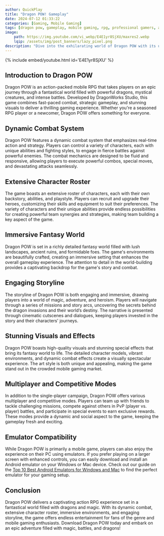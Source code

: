 ```yaml
---
author: QuickPlay
title: "Dragon POW! Gameplay"
date: 2024-07-12 01:33:22
categories: [Gaming, Mobile Gaming]
tags: [dragon pow, gameplay, mobile gaming, rpg, professional gamers, action rpg]
image: 
    path: https://img.youtube.com/vi_webp/E4E1yr8SjXU/maxres2.webp
    lqip: /assets/img/post_banners/lazy_pixel.png
description: "Dive into the exhilarating world of Dragon POW with its unique gameplay and strategic features."
---
```


{% include embed/youtube.html id='E4E1yr8SjXU' %}

## Introduction to Dragon POW

Dragon POW is an action-packed mobile RPG that takes players on an epic journey through a fantastical world filled with powerful dragons, mystical creatures, and intense battles. Developed by DragonWorks Studio, this game combines fast-paced combat, strategic gameplay, and stunning visuals to deliver a thrilling gaming experience. Whether you're a seasoned RPG player or a newcomer, Dragon POW offers something for everyone.

## Dynamic Combat System

Dragon POW features a dynamic combat system that emphasizes real-time action and strategy. Players can control a variety of characters, each with unique abilities and fighting styles, to engage in fierce battles against powerful enemies. The combat mechanics are designed to be fluid and responsive, allowing players to execute powerful combos, special moves, and devastating attacks seamlessly.

## Extensive Character Roster

The game boasts an extensive roster of characters, each with their own backstory, abilities, and playstyle. Players can recruit and upgrade their heroes, customizing their skills and equipment to suit their preferences. The variety of characters and their unique abilities provide endless possibilities for creating powerful team synergies and strategies, making team building a key aspect of the game.

## Immersive Fantasy World

Dragon POW is set in a richly detailed fantasy world filled with lush landscapes, ancient ruins, and formidable foes. The game's environments are beautifully crafted, creating an immersive setting that enhances the overall gameplay experience. The attention to detail in the world-building provides a captivating backdrop for the game's story and combat.

## Engaging Storyline

The storyline of Dragon POW is both engaging and immersive, drawing players into a world of magic, adventure, and heroism. Players will navigate through a series of missions and story arcs, uncovering the secrets behind the dragon invasions and their world’s destiny. The narrative is presented through cinematic cutscenes and dialogues, keeping players invested in the story and their characters' journeys.

## Stunning Visuals and Effects

Dragon POW boasts high-quality visuals and stunning special effects that bring its fantasy world to life. The detailed character models, vibrant environments, and dynamic combat effects create a visually spectacular experience. The art style is both unique and appealing, making the game stand out in the crowded mobile gaming market.

## Multiplayer and Competitive Modes

In addition to the single-player campaign, Dragon POW offers various multiplayer and competitive modes. Players can team up with friends to tackle challenging missions, compete against others in PvP (player vs. player) battles, and participate in special events to earn exclusive rewards. These modes provide a dynamic and social aspect to the game, keeping the gameplay fresh and exciting.

## Emulator Compatibility

While Dragon POW is primarily a mobile game, players can also enjoy the experience on their PC using emulators. If you prefer playing on a larger screen with enhanced controls, you can easily download and install an Android emulator on your Windows or Mac device. Check out our guide on the [Top 10 Best Android Emulators for Windows and Mac](https://quickplaymobile.github.io/posts/Top-10-Best-Android-Emulators-for-Windows-and-Mac/) to find the perfect emulator for your gaming setup.

## Conclusion

Dragon POW delivers a captivating action RPG experience set in a fantastical world filled with dragons and magic. With its dynamic combat, extensive character roster, immersive environments, and engaging storyline, the game offers endless entertainment for fans of the genre and mobile gaming enthusiasts. Download Dragon POW today and embark on an epic adventure filled with magic, battles, and dragons!
